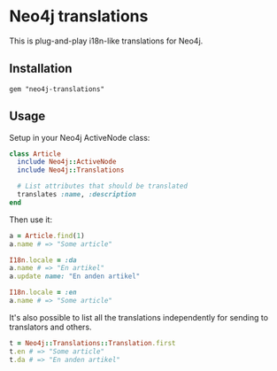 # Neo4j translations

This is plug-and-play i18n-like translations for Neo4j.

## Installation

```
gem "neo4j-translations"
```

## Usage

Setup in your Neo4j ActiveNode class:

```ruby
class Article
  include Neo4j::ActiveNode
  include Neo4j::Translations

  # List attributes that should be translated
  translates :name, :description
end
```

Then use it:

```ruby
a = Article.find(1)
a.name # => "Some article"

I18n.locale = :da
a.name # => "En artikel"
a.update name: "En anden artikel"

I18n.locale = :en
a.name # => "Some article"
```

It's also possible to list all the translations independently for sending to translators and others.

```ruby
t = Neo4j::Translations::Translation.first
t.en # => "Some article"
t.da # => "En anden artikel"
```
